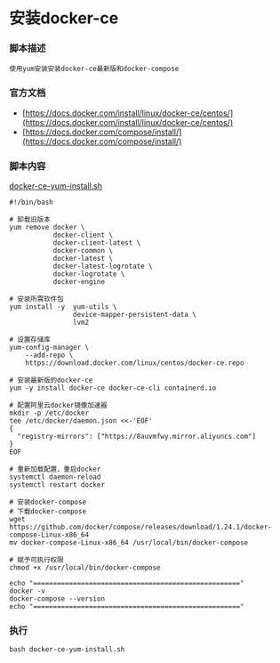 # 安装docker-ce

### 脚本描述
```
使用yum安装安装docker-ce最新版和docker-compose
```

### 官方文档
- [https://docs.docker.com/install/linux/docker-ce/centos/](https://docs.docker.com/install/linux/docker-ce/centos/)
- [https://docs.docker.com/compose/install/](https://docs.docker.com/compose/install/)

### 脚本内容
[docker-ce-yum-install.sh](docker-ce-yum-install.sh)
```shell
#!/bin/bash

# 卸载旧版本
yum remove docker \
           docker-client \
           docker-client-latest \
           docker-common \
           docker-latest \
           docker-latest-logrotate \
           docker-logrotate \
           docker-engine

# 安装所需软件包
yum install -y  yum-utils \
                device-mapper-persistent-data \
                lvm2

# 设置存储库
yum-config-manager \
    --add-repo \
    https://download.docker.com/linux/centos/docker-ce.repo

# 安装最新版的docker-ce
yum -y install docker-ce docker-ce-cli containerd.io

# 配置阿里云docker镜像加速器
mkdir -p /etc/docker
tee /etc/docker/daemon.json <<-'EOF'
{
  "registry-mirrors": ["https://8auvmfwy.mirror.aliyuncs.com"]
}
EOF

# 重新加载配置、重启docker
systemctl daemon-reload
systemctl restart docker

# 安装docker-compose
# 下载docker-compose
wget https://github.com/docker/compose/releases/download/1.24.1/docker-compose-Linux-x86_64
mv docker-compose-Linux-x86_64 /usr/local/bin/docker-compose

# 赋予可执行权限
chmod +x /usr/local/bin/docker-compose

echo "===================================================="
docker -v
docker-compose --version
echo "===================================================="
```

### 执行
```shell
bash docker-ce-yum-install.sh
```